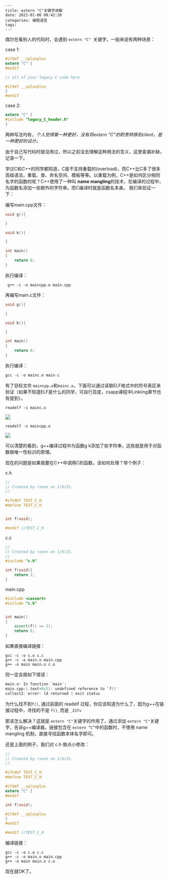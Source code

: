 ```
---
title: extern "C"关键字讲解
date: 2021-01-06 09:42:20
categories: 编程语言
tags:
---
```

偶尔在看别人的代码时，会遇到 `extern "C" `关键字，一般来说有两种场景：

case 1:

```c
#ifdef __cplusplus
extern "C" {
#endif

// all of your legacy C code here

#ifdef __cplusplus
}
#endif
```

case 2:

```c
extern "C" {
#include "legacy_C_header.h"
}
```

两种写法均有，*个人觉得第一种更好，没有将extern “C”的职责转移到client，是一种更好的设计。*

由于自己写代码时就没用过，所以之前没去理解这种用法的含义，这里查漏补缺，记录一下。

<!--more-->

学过C和C++的同学都知道，C是不支持重载的(overload)，而C++比C多了很多高级语法，重载、类、命名空间、模板等等。以重载为例，C++是如何区分相同名字的函数的呢？C++使用了一种叫 **name mangling**的技术，在编译的过程中，为函数名添加一些额外的字符串。而C编译时就是函数名本身。 我们来验证一下：

编写main.cpp文件：

```c++
void g(){

}

void k(){

}

int main()
{
    return 0;
}
```

执行编译：

```shell
 g++ -c -o maincpp.o main.cpp
```

再编写main.c文件：

```c
void g(){

}

void k(){

}

int main()
{
    return 0;
}
```

执行编译：

```c
gcc -c -o mainc.o main.c
```

有了目标文件 `maincpp.o`和`mainc.o`，下面可以通过读取ELF格式中的符号表区来验证（如果不知道ELF是什么的同学，可自行百度，csapp课程中Linkiing章节也有提到）。

```shell
readelf -s mainc.o
```

![](https://ravenxrz-blog.oss-cn-chengdu.aliyuncs.com/img/github_img/image-20210106100257458.png)

```shell
readelf -s maincpp.o
```

![](https://ravenxrz-blog.oss-cn-chengdu.aliyuncs.com/img/github_img/image-20210106100350659.png)

可以清楚的看到，g++编译过程中为函数g k添加了些字符串，这些就是用于对函数做唯一性标识的原理。

现在的问题是如果我要在C++中调用C的函数，该如何处理？举个例子：

c.h

```c
//
// Created by raven on 1/6/21.
//

#ifndef TEST_C_H
#define TEST_C_H


int f(void);

#endif //TEST_C_H

```

c.c

```c
//
// Created by raven on 1/6/21.
//
#include "c.h"

int f(void){
    return 1;
}

```

main.cpp

```c++
#include <cassert>
#include "c.h"


int main()
{
    assert(f() == 1);
    return 0;
}
```

如果直接编译链接：

```shell
gcc -c -o c.o c.c
g++ -c -o main.o main.cpp
g++ -o main main.o c.o
```

则一定会报如下错误：

```c++
main.o: In function `main':
main.cpp:(.text+0x5): undefined reference to `f()'
collect2: error: ld returned 1 exit status
```

为什么找不到`f()`, 通过前面的 readelf 过程，你应该知道为什么了，因为g++在链接过程中，寻找的不是 `f()`, 而是 `_Z1fv`

那该怎么解决？这就是 `extern "C"`关键字的作用了，通过添加 `extern "C"`关键字，告诉g++编译器，链接包含在 `extern “C”`中的函数时，不使用 name mangling 机制，直接寻找函数本体名字即可。

还是上面的例子，我们对 c.h 做点小修改：

```c
//
// Created by raven on 1/6/21.
//

#ifndef TEST_C_H
#define TEST_C_H

#ifdef __cplusplus
extern "C" {
#endif

int f(void);

#ifdef __cplusplus
}
#endif

#endif //TEST_C_H

```

编译链接：

```shell
gcc -c -o c.o c.c
g++ -c -o main.o main.cpp
g++ -o main main.o c.o
```

现在就OK了。

